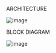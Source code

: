 ARCHITECTURE

![image](https://user-images.githubusercontent.com/62794654/142763723-38dfa658-bef5-42d4-85b5-69339646f8ff.png)

BLOCK DIAGRAM

![image](https://user-images.githubusercontent.com/62794654/142763329-686e19ba-3d6c-4cf5-a82e-d18595a94492.png)
